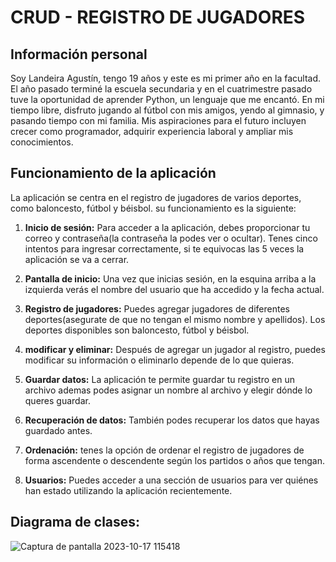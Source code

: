 # CRUD - REGISTRO DE JUGADORES

## Información personal
Soy Landeira Agustín, tengo 19 años y este es mi primer año en la facultad. El año pasado terminé la escuela secundaria y en el cuatrimestre pasado tuve la oportunidad de aprender Python, un lenguaje que me encantó. En mi tiempo libre, disfruto jugando al fútbol con mis amigos, yendo al gimnasio, y pasando tiempo con mi familia. Mis aspiraciones para el futuro incluyen crecer como programador, adquirir experiencia laboral y ampliar mis conocimientos.

## Funcionamiento de la aplicación

La aplicación se centra en el registro de jugadores de varios deportes, como baloncesto, fútbol y béisbol. su funcionamiento es la siguiente:

1. **Inicio de sesión:** Para acceder a la aplicación, debes proporcionar tu correo y contraseña(la contraseña la podes ver o ocultar). Tenes cinco intentos para ingresar correctamente, si te equivocas las 5 veces la aplicación se va a cerrar.

2. **Pantalla de inicio:** Una vez que inicias sesión, en la esquina arriba a la izquierda verás el nombre del usuario que ha accedido y la fecha actual.

3. **Registro de jugadores:** Puedes agregar jugadores de diferentes deportes(asegurate de que no tengan el mismo nombre y apellidos). Los deportes disponibles son baloncesto, fútbol y béisbol.

4. **modificar y eliminar:** Después de agregar un jugador al registro, puedes modificar su información o eliminarlo depende de lo que quieras.

5. **Guardar datos:** La aplicación te permite guardar tu registro en un archivo ademas podes asignar un nombre al archivo y elegir dónde lo queres guardar.

6. **Recuperación de datos:** También podes recuperar los datos que hayas guardado antes.

7. **Ordenación:** tenes la opción de ordenar el registro de jugadores de forma ascendente o descendente según los partidos o años que tengan.

8. **Usuarios:** Puedes acceder a una sección de usuarios para ver quiénes han estado utilizando la aplicación recientemente.
## Diagrama de clases:
![Captura de pantalla 2023-10-17 115418](https://github.com/agus2023/landeira.agustin.primer-parcial/assets/122326040/bd964134-b5ce-430a-b38d-c997019e45d5)


